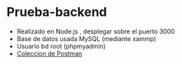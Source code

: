 # Prueba-backend

* Realizado en Node.js , desplegar sobre el puerto 3000
* Base de datos usada MySQL (mediante xammp)
* Usuario bd root (phpmyadmin)
* [Coleccion de Postman](https://www.getpostman.com/collections/6df0893bde446f0877e5) 
